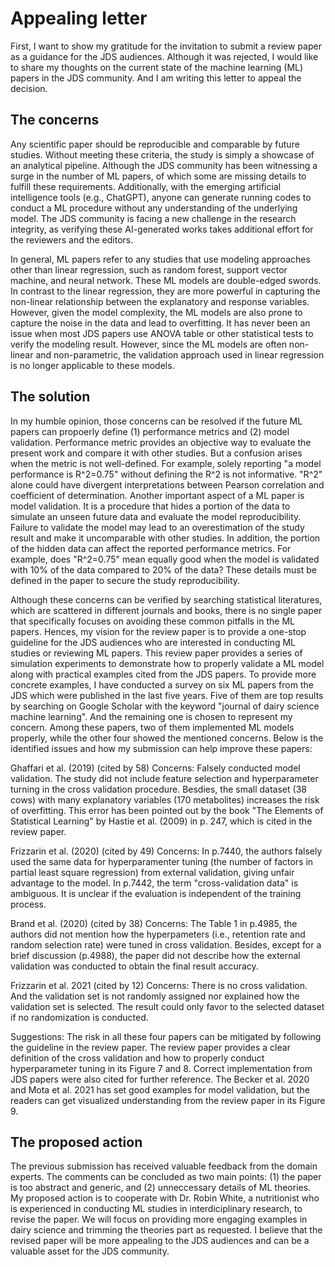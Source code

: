 # Appealing letter

First, I want to show my gratitude for the invitation to submit a review paper as a guidance for the JDS audiences. Although it was rejected, I would like to share my thoughts on the current state of the machine learning (ML) papers in the JDS community. And I am writing this letter to appeal the decision.

## The concerns

Any scientific paper should be reproducible and comparable by future studies. Without meeting these criteria, the study is simply a showcase of an analytical pipeline. Although the JDS community has been witnessing a surge in the number of ML papers, of which some are missing details to fulfill these requirements. Additionally, with the emerging artificial intelligence tools (e.g., ChatGPT), anyone can generate running codes to conduct a ML procedure without any understanding of the underlying model. The JDS community is facing a new challenge in the research integrity, as verifying these AI-generated works takes additional effort for the reviewers and the editors.

In general, ML papers refer to any studies that use modeling approaches other than linear regression, such as random forest, support vector machine, and neural network. These ML models are double-edged swords. In contrast to the linear regression, they are more powerful in capturing the non-linear relationship between the explanatory and response variables. However, given the model complexity, the ML models are also prone to capture the noise in the data and lead to overfitting. It has never been an issue when most JDS papers use ANOVA table or other statistical tests to verify the modeling result. However, since the ML models are often non-linear and non-parametric, the validation approach used in linear regression is no longer applicable to these models.

## The solution

In my humble opinion, those concerns can be resolved if the future ML papers can propoerly define (1) performance metrics and (2) model validation. Performance metric provides an objective way to evaluate the present work and compare it with other studies. But a confusion arises when the metric is not well-defined. For example, solely reporting "a model performance is R^2=0.75" without defining the R^2 is not informative. "R^2" alone could have divergent interpretations between Pearson correlation and coefficient of determination. Another important aspect of a ML paper is model validation. It is a procedure that hides a portion of the data to simulate an unseen future data and evaluate the model reproducibility. Failure to validate the model may lead to an overestimation of the study result and make it uncomparable with other studies. In addition, the portion of the hidden data can affect the reported performance metrics. For example, does "R^2=0.75" mean equally good when the model is validated with 10% of the data compared to 20% of the data? These details must be defined in the paper to secure the study reproducibility.

Although these concerns can be verified by searching statistical literatures, which are scattered in different journals and books, there is no single paper that specifically focuses on avoiding these common pitfalls in the ML papers. Hences, my vision for the review paper is to provide a one-stop guideline for the JDS audiences who are interested in conducting ML studies or reviewing ML papers. This review paper provides a series of simulation experiments to demonstrate how to properly validate a ML model along with practical examples cited from the JDS papers.
To provide more concrete examples, I have conducted a survey on six ML papers from the JDS which were published in the last five years. Five of them are top results by searching on Google Scholar with the keyword "journal of dairy science machine learning". And the remaining one is chosen to represent my concern. Among these papers, two of them implemented ML models properly, while the other four showed the mentioned concerns. Below is the identified issues and how my submission can help improve these papers:

Ghaffari et al. (2019) (cited by 58)
    Concerns: Falsely conducted model validation. The study did not include feature selection and hyperparameter turning in the cross validation procedure. Besdies, the small dataset (38 cows) with many explanatory variables (170 metabolites) increases the risk of overfitting. This error has been pointed out by the book "The Elements of Statistical Learning" by Hastie et al. (2009) in p. 247, which is cited in the review paper.

Frizzarin et al. (2020) (cited by 49)
    Concerns: In p.7440, the authors falsely used the same data for hyperparamenter tuning (the number of factors in partial least square regression) from external validation, giving unfair advantage to the model. In p.7442, the term "cross-validation data" is ambiguous. It is unclear if the evaluation is independent of the training process.

Brand et al. (2020) (cited by 38)
    Concerns: The Table 1 in p.4985, the authors did not mention how the hyperpameters (i.e., retention rate and random selection rate) were tuned in cross validation. Besides, except for a brief discussion (p.4988), the paper did not describe how the external validation was conducted to obtain the final result accuracy.

Frizzarin et al. 2021 (cited by 12)
    Concerns: There is no cross validation. And the validation set is not randomly assigned nor explained how the validation set is selected. The result could only favor to the selected dataset if no randomization is conducted.

Suggestions: The risk in all these four papers can be mitigated by following the guideline in the review paper. The review paper provides a clear definition of the cross validation and how to properly conduct hyperparameter tuning in its Figure 7 and 8. Correct implementation from JDS papers were also cited for further reference. The Becker et al. 2020 and Mota et al. 2021 has set good examples for model validation, but the readers can get visualized understanding from the review paper in its Figure 9.

## The proposed action

The previous submission has received valuable feedback from the domain experts. The comments can be concluded as two main points: (1) the paper is too abstract and generic, and (2) unneccessary details of ML theories. My proposed action is to cooperate with Dr. Robin White, a nutritionist who is experienced in conducting ML studies in interdiciplinary research, to revise the paper. We will focus on providing more engaging examples in dairy science and trimming the theories part as requested. I believe that the revised paper will be more appealing to the JDS audiences and can be a valuable asset for the JDS community.

